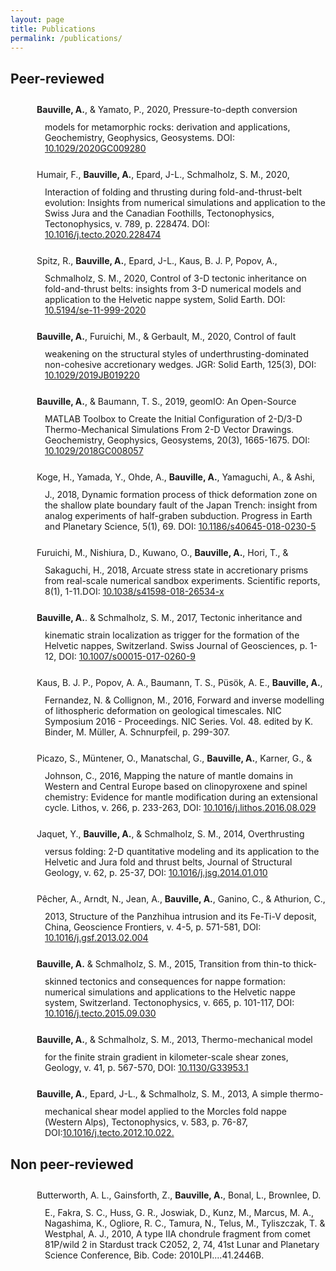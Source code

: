 ```yaml
---
layout: page
title: Publications
permalink: /publications/
---
```

<style>
    .cite_publication {
        text-indent: -55px;
        margin-left: 55px;
    }
    a[href$='.pdf'] {    
        /* display:inline-block;     */
        line-height:39px; /* check your icon height */    
        padding-right:32px;
        padding-left:0px;
        padding-top:12px;
        padding-bottom:6px;
        margin-right: 10px;
        background: transparent url(/blog/assets/badges/32px-PDF_file_icon.png)  center right no-repeat;    
    }   
</style>

<h2>
    Peer-reviewed
</h2>
<p class="cite_publication">
    <a href="https://www.researchgate.net/profile/Arthur-Bauville/publication/348688305_Pressure-to-Depth_Conversion_Models_for_Metamorphic_Rocks_Derivation_and_Applications/links/600faf90299bf14088c091d8/Pressure-to-Depth-Conversion-Models-for-Metamorphic-Rocks-Derivation-and-Applications.pdf" referrerpolicy="no-referrer"></a> 
    <strong>Bauville, A.</strong>, & Yamato, P., 2020, Pressure-to-depth conversion models for
    metamorphic rocks: derivation and applications, Geochemistry, Geophysics, Geosystems. DOI: <a href="https://doi.org/10.1029/2020GC009280">10.1029/2020GC009280</a>
</p>

<p class="cite_publication">
     <a href="https://www.researchgate.net/profile/Jean-Luc-Epard/publication/341240409_Interaction_of_folding_and_thrusting_during_fold-and-thrust-belt_evolution_Insights_from_numerical_simulations_and_application_to_the_Swiss_Jura_and_Canadian_Foothills/links/5eb8e28ca6fdcc1f1dcffd72/Interaction-of-folding-and-thrusting-during-fold-and-thrust-belt-evolution-Insights-from-numerical-simulations-and-application-to-the-Swiss-Jura-and-Canadian-Foothills.pdf" referrerpolicy="no-referrer"></a>
    Humair, F., <strong>Bauville, A.</strong>, Epard, J-L., Schmalholz, S. M., 2020, Interaction of folding and thrusting during fold-and-thrust-belt evolution: Insights from numerical simulations and application to the Swiss Jura and the Canadian Foothills, Tectonophysics, Tectonophysics, v. 789, p. 228474. DOI: <a href="https://doi.org/10.1016/j.tecto.2020.228474">10.1016/j.tecto.2020.228474</a>
</p>

<p class="cite_publication">
    <a href="https://www.researchgate.net/publication/342252532_Control_of_3-D_tectonic_inheritance_on_fold-and-thrust_belts_insights_from_3-D_numerical_models_and_application_to_the_Helvetic_nappe_system/fulltext/5eeac0ae299bf1faac5e9fc6/Control-of-3-D-tectonic-inheritance-on-fold-and-thrust-belts-insights-from-3-D-numerical-models-and-application-to-the-Helvetic-nappe-system.pdf" referrerpolicy="no-referrer"></a>
    Spitz, R., <strong>Bauville, A.</strong>, Epard, J-L., Kaus, B. J. P, Popov, A., Schmalholz, S. M., 2020, Control of 3-D tectonic inheritance on fold-and-thrust belts: insights from 3-D numerical models and application to the Helvetic nappe system, Solid Earth. DOI: <a href="https://doi.org/10.5194/se-11-999-2020">10.5194/se-11-999-2020</a>
</p>

<p class="cite_publication">
    <a href="https://www.researchgate.net/profile/Arthur-Bauville/publication/339624541_Control_of_Fault_Weakening_on_the_Structural_Styles_of_Underthrusting-Dominated_Non-Cohesive_Accretionary_Wedges/links/5eba2bd7299bf1287f7fce89/Control-of-Fault-Weakening-on-the-Structural-Styles-of-Underthrusting-Dominated-Non-Cohesive-Accretionary-Wedges.pdf" referrerpolicy="no-referrer"></a>
    <strong>Bauville, A.</strong>, Furuichi, M., & Gerbault, M., 2020, Control of fault weakening on the structural
    styles of underthrusting-dominated non-cohesive accretionary wedges. JGR: Solid Earth,
    125(3), DOI: <a href="https://doi.org/10.1029/2019JB019220">10.1029/2019JB019220</a>
</p>
<p class="cite_publication">
    <a href="https://www.researchgate.net/profile/Tobias-Baumann-4/publication/330763500_geomIO_an_open-source_MATLAB_toolbox_to_create_the_initial_configuration_of_2D3D_thermo-mechanical_simulations_from_2D_vector_drawings/links/5c6e6212a6fdcc404ec2123f/geomIO-an-open-source-MATLAB-toolbox-to-create-the-initial-configuration-of-2D-3D-thermo-mechanical-simulations-from-2D-vector-drawings.pdf" referrerpolicy="no-referrer"></a>
    <strong>Bauville, A.</strong>, & Baumann, T. S., 2019, geomIO: An Open-Source MATLAB Toolbox to Create
    the Initial Configuration of 2-D/3-D Thermo-Mechanical Simulations From 2-D Vector Drawings. Geochemistry, Geophysics, Geosystems, 20(3), 1665-1675. DOI: <a href="https://doi.org/10.1029/2018GC008057">10.1029/2018GC008057</a>
</p>
<p class="cite_publication">
    <a href="https://www.researchgate.net/publication/328674858_Dynamic_formation_process_of_thick_deformation_zone_on_the_shallow_plate_boundary_fault_of_the_Japan_Trench_insight_from_analog_experiments_of_half-graben_subduction/fulltext/5bdb5e3092851c6b279f7326/Dynamic-formation-process-of-thick-deformation-zone-on-the-shallow-plate-boundary-fault-of-the-Japan-Trench-insight-from-analog-experiments-of-half-graben-subduction.pdf" referrerpolicy="no-referrer"></a>
    Koge, H., Yamada, Y., Ohde, A., <strong>Bauville, A.</strong>, Yamaguchi, A., & Ashi, J., 2018, Dynamic formation process of thick deformation zone on the shallow plate boundary fault of the Japan Trench: insight from analog experiments of half-graben subduction. Progress in Earth and Planetary Science, 5(1), 69. DOI: <a href="https://doi.org/10.1186/s40645-018-0230-5">10.1186/s40645-018-0230-5</a>

    
</p>
<p class="cite_publication">
    <a href="https://www.researchgate.net/journal/Scientific-Reports-2045-2322/publication/325652621_Arcuate_stress_state_in_accretionary_prisms_from_real-scale_numerical_sandbox_experiments/links/5fb53fe34585154a5febcaa6/Arcuate-stress-state-in-accretionary-prisms-from-real-scale-numerical-sandbox-experiments.pdf" referrerpolicy="no-referrer"></a>
    Furuichi, M., Nishiura, D., Kuwano, O., <strong>Bauville, A.</strong>, Hori, T., & Sakaguchi, H., 2018, Arcuate stress state in accretionary prisms from real-scale numerical sandbox experiments. Scientific reports, 8(1), 1-11.DOI:  <a href="https://doi.org/10.1038/s41598-018-26534-x">10.1038/s41598-018-26534-x</a>
</p>
<p class="cite_publication">
    <a href="https://www.researchgate.net/profile/Arthur-Bauville/publication/314173845_Tectonic_inheritance_and_kinematic_strain_localization_as_trigger_for_the_formation_of_the_Helvetic_nappes_Switzerland/links/5eba2c57299bf1287f7fce9e/Tectonic-inheritance-and-kinematic-strain-localization-as-trigger-for-the-formation-of-the-Helvetic-nappes-Switzerland.pdf" referrerpolicy="no-referrer"></a>
    <strong>Bauville, A.</strong>. & Schmalholz, S. M., 2017, Tectonic inheritance and kinematic strain localization
    as trigger for the formation of the Helvetic nappes, Switzerland. Swiss Journal of
    Geosciences, p. 1-12, DOI: <a href="https://doi.org/10.1007/s00015-017-0260-9">10.1007/s00015-017-0260-9</a>
</p>

<p class="cite_publication">
    <a href="https://www.researchgate.net/profile/Marine-Collignon/publication/319164764_Forward_and_Inverse_Modelling_of_Lithospheric_Deformation_on_Geological_Timescales_Forward_and_Inverse_Modelling_of_Lithospheric_Deformation_on_Geological_Timescales/links/599690a60f7e9b91cb0e1679/Forward-and-Inverse-Modelling-of-Lithospheric-Deformation-on-Geological-Timescales-Forward-and-Inverse-Modelling-of-Lithospheric-Deformation-on-Geological-Timescales.pdf" referrerpolicy="no-referrer"></a>
    Kaus, B. J. P., Popov, A. A., Baumann, T. S., Püsök, A. E., <strong>Bauville, A.</strong>, Fernandez, N. & Collignon, M., 2016, Forward and inverse modelling of lithospheric deformation on geological timescales. NIC Symposium 2016 - Proceedings. NIC Series. Vol. 48. edited by K. Binder, M. Müller, A. Schnurpfeil, p. 299-307.
</p>

<p class="cite_publication">
    <a href="https://www.researchgate.net/profile/Suzanne-Picazo/publication/308722220_Mapping_the_nature_of_mantle_domains_in_Western_and_Central_Europe_based_on_clinopyroxene_and_spinel_chemistry_Evidence_for_mantle_modification_during_an_extensional_cycle/links/584039f308ae61f75dcedc35/Mapping-the-nature-of-mantle-domains-in-Western-and-Central-Europe-based-on-clinopyroxene-and-spinel-chemistry-Evidence-for-mantle-modification-during-an-extensional-cycle.pdf" referrerpolicy="no-referrer"></a>
    Picazo, S., Müntener, O., Manatschal, G., <strong>Bauville, A.</strong>, Karner, G., & Johnson, C., 2016, Mapping the nature of mantle domains in Western and Central Europe based on clinopyroxene and spinel chemistry: Evidence for mantle modification during an extensional cycle. Lithos, v. 266, p. 233-263, DOI: <a href="https://doi.org/10.1016/j.lithos.2016.08.029">10.1016/j.lithos.2016.08.029</a>
    
    
</p>
<p class="cite_publication">
    <a href="https://www.researchgate.net/profile/Stefan-Schmalholz/publication/260011074_Viscous_overthrusting_versus_folding_2-D_quantitative_modeling_and_its_application_to_the_Helvetic_and_Jura_fold_and_thrust_belts/links/0f31752f49a5d23abf000000/Viscous-overthrusting-versus-folding-2-D-quantitative-modeling-and-its-application-to-the-Helvetic-and-Jura-fold-and-thrust-belts.pdf" referrerpolicy="no-referrer"></a>
    Jaquet, Y., <strong>Bauville, A.</strong>, & Schmalholz, S. M., 2014, Overthrusting versus folding: 2-D quantitative modeling and its application to the Helvetic and Jura fold and thrust belts, Journal of Structural Geology, v. 62, p. 25-37, DOI: <a href="https://doi.org/10.1016/j.jsg.2014.01.010">10.1016/j.jsg.2014.01.010</a>
</p>
<p class="cite_publication">
    <a href="https://www.researchgate.net/profile/Arthur-Bauville/publication/259164377_Structure_of_the_Panzhihua_intrusion_and_its_Fe-Ti-V_deposit_China/links/0c96052a88fa0ae6c6000000/Structure-of-the-Panzhihua-intrusion-and-its-Fe-Ti-V-deposit-China.pdf" referrerpolicy="no-referrer"></a>
    Pêcher, A., Arndt, N., Jean, A., <strong>Bauville, A.</strong>, Ganino, C., & Athurion, C., 2013, Structure of the Panzhihua intrusion and its Fe-Ti-V deposit, China, Geoscience Frontiers, v. 4-5, p. 571-581, DOI: <a href="https://doi.org/10.1016/j.gsf.2013.02.004">10.1016/j.gsf.2013.02.004</a>
</p>
<p class="cite_publication">
    <a href="https://www.researchgate.net/profile/Arthur-Bauville/publication/284002620_Transition_from_thin-_to_thick-skinned_tectonics_and_consequences_for_nappe_formation_Numerical_simulations_and_applications_to_the_Helvetic_nappe_system_Switzerland/links/5655ca7908aefe619b1bdfd7/Transition-from-thin-to-thick-skinned-tectonics-and-consequences-for-nappe-formation-Numerical-simulations-and-applications-to-the-Helvetic-nappe-system-Switzerland.pdf" referrerpolicy="no-referrer"></a>
    <strong>Bauville, A.</strong> & Schmalholz, S. M., 2015, Transition from thin-to thick-skinned tectonics and
    consequences for nappe formation: numerical simulations and applications to the Helvetic nappe system, Switzerland. Tectonophysics, v. 665, p. 101-117, DOI: <a href="https://doi.org/10.1016/j.tecto.2015.09.030">10.1016/j.tecto.2015.09.030</a>
</p>
<p class="cite_publication">
    <a href="https://www.researchgate.net/profile/Arthur-Bauville/publication/258774793_Thermo-mechanical_model_for_the_finite_strain_gradient_in_kilometer-scale_shear_zones/links/00b4952f89b7f9760c000000/Thermo-mechanical-model-for-the-finite-strain-gradient-in-kilometer-scale-shear-zones.pdf" referrerpolicy="no-referrer"></a>
    <strong>Bauville, A.</strong>, & Schmalholz, S. M., 2013, Thermo-mechanical model for the finite strain gradient
    in kilometer-scale shear zones, Geology, v. 41, p. 567-570, DOI: <a href="https://doi.org/10.1130/G33953.1">10.1130/G33953.1</a>
</p>
<p class="cite_publication">
    <a href="https://www.researchgate.net/profile/Stefan-Schmalholz/publication/256860219_A_simple_thermo-mechanical_shear_model_applied_to_the_Morcles_fold_nappe_Western_Alps/links/0deec52602547d0d84000000/A-simple-thermo-mechanical-shear-model-applied-to-the-Morcles-fold-nappe-Western-Alps.pdf" referrerpolicy="no-referrer"></a>
    <strong>Bauville, A.</strong>, Epard, J-L., & Schmalholz, S. M., 2013, A simple thermo-mechanical shear model
    applied to the Morcles fold nappe (Western Alps), Tectonophysics, v. 583, p. 76-87, DOI:<a href="https://doi.org/10.1016/j.tecto.2012.10.022.">10.1016/j.tecto.2012.10.022.</a>
</p>

<h2>
    Non peer-reviewed
</h2>

<p class="cite_publication">
    <a href="https://www.researchgate.net/profile/Anna-Butterworth/publication/238734193_A_type_IIA_chondrule_fragment_from_comet_81PWild_2_in_Stardust_track_C2052274/links/00b7d52cb2e09f40c7000000/A-type-IIA-chondrule-fragment-from-comet-81P-Wild-2-in-Stardust-track-C2052-2-74.pdf" referrerpolicy="no-referrer"></a>
    Butterworth, A. L., Gainsforth, Z., <strong>Bauville, A.</strong>, Bonal, L., Brownlee, D. E., Fakra, S. C., Huss, G. R., Joswiak, D., Kunz, M., Marcus, M. A., Nagashima, K., Ogliore, R. C., Tamura, N., Telus, M., Tyliszczak, T. & Westphal, A. J., 2010, A type IIA chondrule fragment from comet 81P/wild 2 in Stardust track C2052, 2, 74, 41st Lunar and Planetary Science Conference, Bib. Code: 2010LPI....41.2446B.
</p>
